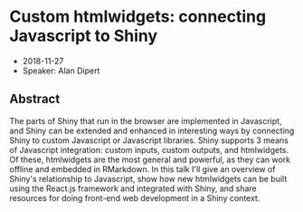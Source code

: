 # Custom htmlwidgets: connecting Javascript to Shiny 

* 2018-11-27
* Speaker: Alan Dipert

## Abstract
The parts of Shiny that run in the browser are implemented in Javascript, and Shiny can be extended and enhanced in interesting ways by connecting Shiny to custom Javascript or Javascript libraries. Shiny supports 3 means of Javascript integration: custom inputs, custom outputs, and htmlwidgets. Of these, htmlwidgets are the most general and powerful, as they can work offline and embedded in RMarkdown. In this talk I'll give an overview of Shiny's relationship to Javascript, show how new htmlwidgets can be built using the React.js framework and integrated with Shiny, and share resources for doing front-end web development in a Shiny context.
